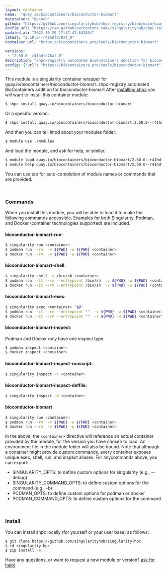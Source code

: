 ```yaml
---
layout: container
name:  "quay.io/biocontainers/bioconductor-biomart"
maintainer: "@vsoch"
github: "https://github.com/singularityhub/shpc-registry/blob/main/quay.io/biocontainers/bioconductor-biomart/container.yaml"
config_url: "https://raw.githubusercontent.com//singularityhub/shpc-registry/main/quay.io/biocontainers/bioconductor-biomart/container.yaml"
updated_at: "2022-10-29 17:37:47.842834"
latest: "2.50.0--r41hdfd78af_0"
container_url: "https://biocontainers.pro/tools/bioconductor-biomart"

versions:
 - "2.50.0--r41hdfd78af_0"
description: "shpc-registry automated BioContainers addition for bioconductor-biomart"
config: {"url": "https://biocontainers.pro/tools/bioconductor-biomart", "maintainer": "@vsoch", "description": "shpc-registry automated BioContainers addition for bioconductor-biomart", "latest": {"2.50.0--r41hdfd78af_0": "sha256:d8902dcd51bb7a7c86f7690660002569016dde35c8ec777185c00aa8f1a50e93"}, "tags": {"2.50.0--r41hdfd78af_0": "sha256:d8902dcd51bb7a7c86f7690660002569016dde35c8ec777185c00aa8f1a50e93"}, "docker": "quay.io/biocontainers/bioconductor-biomart"}
---
```


This module is a singularity container wrapper for quay.io/biocontainers/bioconductor-biomart.
shpc-registry automated BioContainers addition for bioconductor-biomart
After [installing shpc](#install) you will want to install this container module:


```bash
$ shpc install quay.io/biocontainers/bioconductor-biomart
```

Or a specific version:

```bash
$ shpc install quay.io/biocontainers/bioconductor-biomart:2.50.0--r41hdfd78af_0
```

And then you can tell lmod about your modules folder:

```bash
$ module use ./modules
```

And load the module, and ask for help, or similar.

```bash
$ module load quay.io/biocontainers/bioconductor-biomart/2.50.0--r41hdfd78af_0
$ module help quay.io/biocontainers/bioconductor-biomart/2.50.0--r41hdfd78af_0
```

You can use tab for auto-completion of module names or commands that are provided.

<br>

### Commands

When you install this module, you will be able to load it to make the following commands accessible.
Examples for both Singularity, Podman, and Docker (container technologies supported) are included.

#### bioconductor-biomart-run:

```bash
$ singularity run <container>
$ podman run --rm  -v ${PWD} -w ${PWD} <container>
$ docker run --rm  -v ${PWD} -w ${PWD} <container>
```

#### bioconductor-biomart-shell:

```bash
$ singularity shell -s /bin/sh <container>
$ podman run --it --rm --entrypoint /bin/sh  -v ${PWD} -w ${PWD} <container>
$ docker run --it --rm --entrypoint /bin/sh  -v ${PWD} -w ${PWD} <container>
```

#### bioconductor-biomart-exec:

```bash
$ singularity exec <container> "$@"
$ podman run --it --rm --entrypoint ""  -v ${PWD} -w ${PWD} <container> "$@"
$ docker run --it --rm --entrypoint ""  -v ${PWD} -w ${PWD} <container> "$@"
```

#### bioconductor-biomart-inspect:

Podman and Docker only have one inspect type.

```bash
$ podman inspect <container>
$ docker inspect <container>
```

#### bioconductor-biomart-inspect-runscript:

```bash
$ singularity inspect -r <container>
```

#### bioconductor-biomart-inspect-deffile:

```bash
$ singularity inspect -d <container>
```



#### bioconductor-biomart

```bash
$ singularity run <container>
$ podman run --rm  -v ${PWD} -w ${PWD} <container>
$ docker run --rm  -v ${PWD} -w ${PWD} <container>
```


In the above, the `<container>` directive will reference an actual container provided
by the module, for the version you have chosen to load. An environment file in the
module folder will also be bound. Note that although a container
might provide custom commands, every container exposes unique exec, shell, run, and
inspect aliases. For anycommands above, you can export:

 - SINGULARITY_OPTS: to define custom options for singularity (e.g., --debug)
 - SINGULARITY_COMMAND_OPTS: to define custom options for the command (e.g., -b)
 - PODMAN_OPTS: to define custom options for podman or docker
 - PODMAN_COMMAND_OPTS: to define custom options for the command

<br>

### Install

You can install shpc locally (for yourself or your user base) as follows:

```bash
$ git clone https://github.com/singularityhub/singularity-hpc
$ cd singularity-hpc
$ pip install -e .
```

Have any questions, or want to request a new module or version? [ask for help!](https://github.com/singularityhub/singularity-hpc/issues)